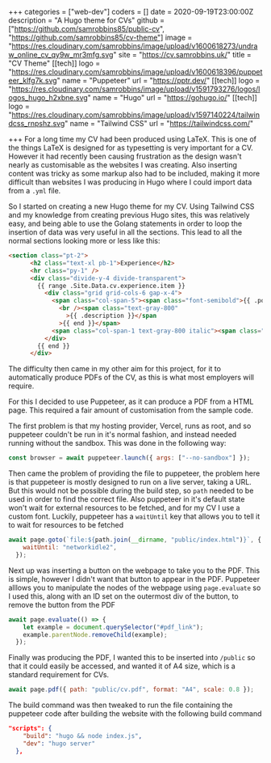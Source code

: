 +++
categories = ["web-dev"]
coders = []
date = 2020-09-19T23:00:00Z
description = "A Hugo theme for CVs"
github = ["https://github.com/samrobbins85/public-cv", "https://github.com/samrobbins85/cv-theme"]
image = "https://res.cloudinary.com/samrobbins/image/upload/v1600618273/undraw_online_cv_qy9w_mr3mfg.svg"
site = "https://cv.samrobbins.uk/"
title = "CV Theme"
[[tech]]
logo = "https://res.cloudinary.com/samrobbins/image/upload/v1600618396/puppeteer_klfg7k.svg"
name = "Puppeteer"
url = "https://pptr.dev/"
[[tech]]
logo = "https://res.cloudinary.com/samrobbins/image/upload/v1591793276/logos/logos_hugo_h2xbne.svg"
name = "Hugo"
url = "https://gohugo.io/"
[[tech]]
logo = "https://res.cloudinary.com/samrobbins/image/upload/v1597140224/tailwindcss_rnpshz.svg"
name = "Tailwind CSS"
url = "https://tailwindcss.com/"

+++
For a long time my CV had been produced using LaTeX. This is one of the things LaTeX is designed for as typesetting is very important for a CV. However it had recently been causing frustration as the design wasn't nearly as customisable as the websites I was creating. Also inserting content was tricky as some markup also had to be included, making it more difficult than websites I was producing in Hugo where I could import data from a `.yml` file.

So I started on creating a new Hugo theme for my CV. Using Tailwind CSS and my knowledge from creating previous Hugo sites, this was relatively easy, and being able to use the Golang statements in order to loop the insertion of data was very useful in all the sections. This lead to all the normal sections looking more or less like this:

```html
<section class="pt-2">
      <h2 class="text-xl pb-1">Experience</h2>
      <hr class="py-1" />
      <div class="divide-y-4 divide-transparent">
        {{ range .Site.Data.cv.experience.item }}
          <div class="grid grid-cols-6 gap-x-4">
            <span class="col-span-5"><span class="font-semibold">{{ .position }}</span>{{ if .description }}
              <br /><span class="text-gray-800"
                >{{ .description }}</span
              >{{ end }}</span>
            <span class="col-span-1 text-gray-800 italic"><span class="float-left">{{ .date }}</span></span>
          </div>
        {{ end }}
      </div>
```

The difficulty then came in my other aim for this project, for it to automatically produce PDFs of the CV, as this is what most employers will require.

For this I decided to use Puppeteer, as it can produce a PDF from a HTML page. This required a fair amount of customisation from the sample code.

The first problem is that my hosting provider, Vercel, runs as root, and so puppeteer couldn't be run in it's normal fashion, and instead needed running without the sandbox. This was done in the following way:

```js
const browser = await puppeteer.launch({ args: ["--no-sandbox"] });
```

Then came the problem of providing the file to puppeteer, the problem here is that puppeteer is mostly designed to run on a live server, taking a URL. But this would not be possible during the build step, so `path` needed to be used in order to find the correct file. Also puppeteer in it's default state won't wait for external resources to be fetched, and for my CV I use a custom font. Luckily, puppeteer has a `waitUntil` key that allows you to tell it to wait for resources to be fetched

```js
await page.goto(`file:${path.join(__dirname, "public/index.html")}`, {
    waitUntil: "networkidle2",
  });
```

Next up was inserting a button on the webpage to take you to the PDF. This is simple, however I didn't want that button to appear in the PDF. Puppeteer alllows you to manipulate the nodes of the webpage using `page.evaluate` so I used this, along with an ID set on the outermost div of the button, to remove the button from the PDF

```js
await page.evaluate(() => {
    let example = document.querySelector("#pdf_link");
    example.parentNode.removeChild(example);
  });
```

Finally was producing the PDF, I wanted this to be inserted into `/public` so that it could easily be accessed, and wanted it of A4 size, which is a standard requirement for CVs.

```js
await page.pdf({ path: "public/cv.pdf", format: "A4", scale: 0.8 });
```

The build command was then tweaked to run the file containing the puppeteer code after building the website with the following build command

```json
"scripts": {
    "build": "hugo && node index.js",
    "dev": "hugo server"
  },
```
